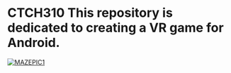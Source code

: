 # CTCH310 This repository is dedicated to creating a VR game for Android.
<a href="https://ibb.co/jPmPa7"><img src="https://preview.ibb.co/izuo2n/MAZEPIC1.png" alt="MAZEPIC1" border="0"></a>
